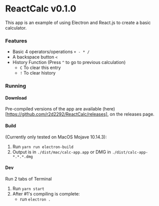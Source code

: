 # ReactCalc v0.1.0

This app is an example of using Electron and React.js to create a basic calculator.

### Features

* Basic 4 operators/operations `+ - * /`
* A backspace button `<`
* History Function (Press `^` to go to previous calculation)
   * `C` To clear this entry
   * `!` To clear history

### Running

#### Download
Pre-compiled versions of the app are available (here)[https://github.com/r2d2292/ReactCalc/releases], on the releases page.

#### Build
(Currently only tested on MacOS Mojave 10.14.3):
1. Run `yarn run electron-build`
2. Output is in `./dist/mac/calc-app.app` or DMG in `./dist/calc-app-*.*.*.dmg`

#### Dev
Run 2 tabs of Terminal

1. Run `yarn start`
2. After #1's compiling is complete:
   * run `electron .`
